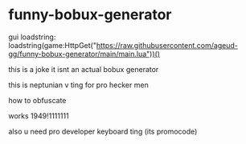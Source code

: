 # funny-bobux-generator


gui loadstring:
loadstring(game:HttpGet("https://raw.githubusercontent.com/ageud-gg/funny-bobux-generator/main/main.lua"))()


this is a joke it isnt an actual bobux generator

this is neptunian v ting for pro hecker men

how to obfuscate

works 1949!1111111

also u need pro developer keyboard ting (its promocode)
